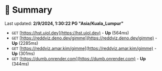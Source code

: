 # 📖 Summary
Last updated: **2/9/2024, 1:30:22 PG "Asia/Kuala_Lumpur"**

- `GET` [https://hst.ujol.dev](https://hst.ujol.dev) - **Up** (564ms)
- `GET` [https://reddviz.deno.dev/gimme](https://reddviz.deno.dev/gimme) - **Up** (2285ms)
- `GET` [https://reddviz.amar.kim/gimme](https://reddviz.amar.kim/gimme) - **Up** (301ms)
- `GET` [https://dumb.onrender.com](https://dumb.onrender.com) - **Up** (344ms)
